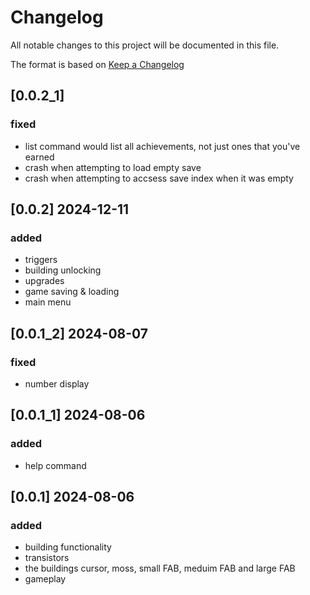 # Changelog

All notable changes to this project will be documented in this file.

The format is based on [Keep a Changelog](https://keepachangelog.com/en/1.1.0/)

## [0.0.2_1]

### fixed

- list command would list all achievements, not just ones that you've earned
- crash when attempting to load empty save
- crash when attempting to accsess save index when it was empty

## [0.0.2] 2024-12-11

### added

- triggers
- building unlocking
- upgrades
- game saving & loading
- main menu

## [0.0.1_2] 2024-08-07

### fixed

- number display

## [0.0.1_1] 2024-08-06

### added

- help command

## [0.0.1] 2024-08-06

### added

- building functionality
- transistors
- the buildings cursor, moss, small FAB, meduim FAB and large FAB
- gameplay
